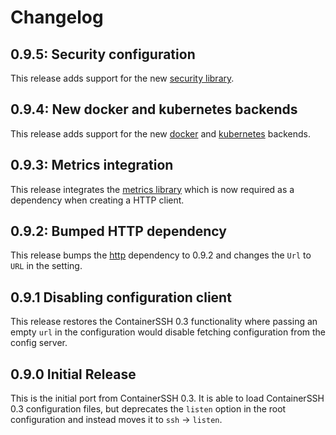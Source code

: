 # Changelog

## 0.9.5: Security configuration

This release adds support for the new [security library](https://github.com/containerssh/security).

## 0.9.4: New docker and kubernetes backends

This release adds support for the new [docker](https://github.com/containerssh/docker) and [kubernetes](https://github.com/containerssh/kubernetes) backends.

## 0.9.3: Metrics integration

This release integrates the [metrics library](https://github.com/containerssh/metrics) which is now required as a dependency when creating a HTTP client.

## 0.9.2: Bumped HTTP dependency

This release bumps the [http](https://github.com/containerssh/http) dependency to 0.9.2 and changes the `Url` to `URL` in the setting.

## 0.9.1 Disabling configuration client

This release restores the ContainerSSH 0.3 functionality where passing an empty `url` in the configuration would disable fetching configuration from the config server.

## 0.9.0 Initial Release

This is the initial port from ContainerSSH 0.3. It is able to load ContainerSSH 0.3 configuration files, but deprecates the `listen` option in the root configuration and instead moves it to `ssh` → `listen`.